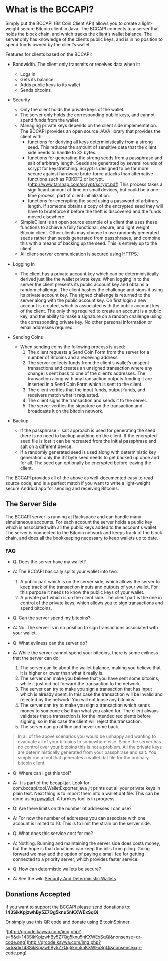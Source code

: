 # What is the BCCAPI? #

Simply put the BCCAPI (Bit Coin Client API) allows you to create a light-weight secure Bitcoin client in Java. The BCCAPI connects to a server that holds the block chain, and which tracks the client’s wallet balance. The server only has knowledge of the clients public keys, and is in no position to spend funds owned by the client’s wallet.

Features for clients based on the BCCAPI:
  * Bandwidth. The client only transmits or receives data when it:
    * Logs in
    * Gets its balance
    * Adds public keys to its wallet
    * Sends bitcoins

  * Security
    * Only the client holds the private keys of the wallet.
    * The server only holds the corresponding public keys, and cannot spend funds from the wallet.
    * Managing private keys depends on the client side implementation. The BCCAPI provides an open source JAVA library that provides the client with:
      * functions for deriving all keys deterministically from a strong seed. This reduces the amount of sensitive data that the client side needs to handle to 32 bytes.
      * functions for generating the strong seeds from a passphrase and salt of arbitrary length. Seeds are generated by several rounds of scrypt for keystretching. Scrypt is designed to be far more secure against hardware brute-force attacks than alternative functions such as PBKDF2 or bcrypt. (http://www.tarsnap.com/scrypt/scrypt.pdf) This process takes a significant amount of time on small devices, but could be a one-time process, part of client initialization.
      * functions for encrypting the seed using a password of arbitrary length. If someone obtains a copy of the encrypted seed they will have to bruteforce it before the theft is discovered and the funds moved elsewhere.
    * SimpleClient is an open source example of a client that uses these functions to achieve a fully functional, secure, and light weight Bitcoin client. Other clients may choose to use randomly generated seeds rather than seeds generated from passphrases, and combine this with a means of backing up the seed. This is entirely up to the client.
    * All client-server communication is secured using HTTPS.

  * Logging In
    * The client has a private account key which can be deterministically derived just like the wallet private keys. When logging in to the server the client presents its public account key and obtains a random challenge. The client hashes the challenge and signs it using its private account key. The signed challenge is returned to the server along with the public account key. On first login a new account is created, which is associated with the public account key of the client. The only thing required to create an account is a public key, and the ability to make a signature on a random challenge using the corresponding private key. No other personal information or email addresses required.

  * Sending Coins
    * When sending coins the following process is used:
      1. The client requests a Send Coin Form from the server for a number of Bitcoins and a receiving address.
      1. The server collects funds from the client’s wallet’s unspent transactions and creates an unsigned transaction where any change is sent back to one of the client’s addresses. The transaction along with any transaction outputs funding it are inserted in a Send Coin Form which is sent to the client.
      1. The client verifies that the input funds, output funds, and receivers match what it requested.
      1. The client signs the transaction and sends it to the server.
      1. The server verifies the signature on the transaction and broadcasts it on the bitcoin network.

  * Backup
    * If the passphrase + salt approach is used for generating the seed there is no need to backup anything on the client. If the encrypted seed file is lost it can be recreated from the initial passphrase and salt on a different device.
    * If a randomly generated seed is used along with deterministic key generation only the 32 byte seed needs to get backed up once and for all. The seed can optionally be encrypted before leaving the client.

The BCCAPI provides all of the above as well-documented easy to read source code, and is a perfect match if you want to write a light-weight secure Andriod app for sending and receiving Bitcoins.

## The Server Side ##
The BCCAPI server is running at Rackspace and can handle many simultaneous accounts. For each account the server holds a public key which is associated with all the public keys added to the account's wallet. The server is connected to the Bitcoin network and keeps track of the block chain, and does all the bookkeeping necessary to keep wallets up to date.

### FAQ ###

  * Q: Does the server have my wallet?
  * A: The BCCAPI basically splits your wallet into two.
    1. A public part which is on the server side, which allows the server to keep track of the transaction inputs and outputs of your wallet. For this purpose it needs to know the public keys of your wallet.
    1. A private part which is on the client side. The client part is the one in control of the private keys, which allows you to sign transactions and spend bitcoins.

  * Q: Can the server spend my bitcoins?
  * A: No. The server is in no position to sign transactions associated with your wallet.

  * Q: What evilness can the server do?
  * A: While the server cannot spend your bitcoins, there is some evilness that the server can do:
    1. The server can lie about the wallet balance, making you believe that it is higher or lower than what it really is.
    1. The server can make you believe that you have sent some bitcoins, while it just did not forward the transaction to the network.
    1. The server can try to make you sign a transaction that has input which is already spent. In this case the transaction will be invalid and rejected by the network. You will not loose any bitcoins.
    1. The server can try to make you sign a transaction which sends money to someone else than what you asked for. The client always validates that a transaction is for the intended recipients before signing, so in this case the client will reject the transaction.
    1. The server can go offline and never come back.
> In all of the above scenarios you would be unhappy and wanting to evacuate all of your bitcoins to somewhere else. Since the server has no control over your bitcoins this is not a problem. All the private keys are deterministically generated from your passphrase and salt. You simply run a tool that generates a wallet.dat file for the ordinary bitcoin client.

  * Q: Where can I get this tool?
  * A: It is part of the bccapi.jar. Look for com.bccapi.tool.WalletExporter.java ,it prints out all your private keys in plain text. Next thing is to import them into a wallet.dat file. This can be done using [pywallet](https://github.com/joric/pywallet). A turnkey tool is in progress.

  * Q: Are there limits on the number of addresses I can use?
  * A: For now the number of addresses you can associate with one account is limited to 10. This is to limit the strain on the server side.

  * Q: What does this service cost for me?
  * A: Nothing. Running and maintaining the server side does costs money, but the hope is that donations can keep the bills from piling. Going forward we may add the option of paying a small fee for getting connected to a priority server, which provides faster service.

  * Q: How can determistic wallets be secure?
  * A: See the wiki [Security And Deterministic Wallets](SecurityAndDeterministicWallets.md)
## Donations Accepted ##
If you want to support the BCCAPI please send donations to:
**143SikKpjzwhBy5Z7Qg5knu5nKXWExSqQi**

Or simply use this QR code and donate using BitcoinSpinner

![http://qrcode.kaywa.com/img.php?s=5&d=143SikKpjzwhBy5Z7Qg5knu5nKXWExSqQi&nonsense=qr-code.png](http://qrcode.kaywa.com/img.php?s=5&d=143SikKpjzwhBy5Z7Qg5knu5nKXWExSqQi&nonsense=qr-code.png)